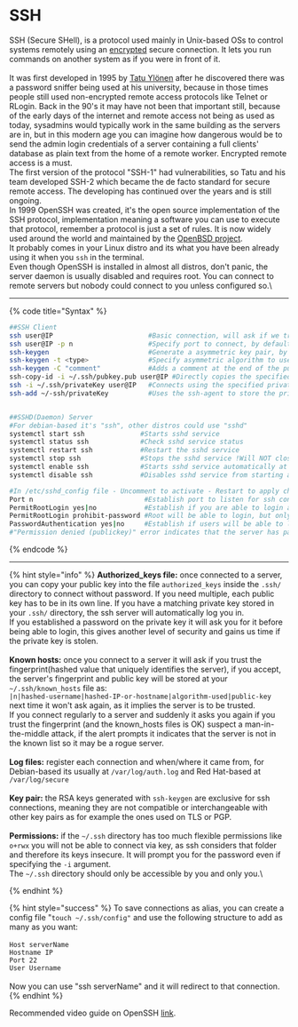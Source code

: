 # SSH

SSH (Secure SHell), is a protocol used mainly in Unix-based OSs to control systems remotely using an [encrypted](../../cybersecurity-theory/index/cryptography/symmetric-asymmetric-and-hybrid-cryptography.md) secure connection. It lets you run commands on another system as if you were in front of it.\
\
It was first developed in 1995 by [Tatu Ylönen](https://es.wikipedia.org/wiki/Tatu\_Yl%C3%B6nen) after he discovered there was a password sniffer being used at his university, because in those times people still used non-encrypted remote access protocols like Telnet or RLogin. Back in the 90's it may have not been that important still, because of the early days of the internet and remote access not being as used as today, sysadmins would typically work in the same building as the servers are in, but in this modern age you can imagine how dangerous would be to send the admin login credentials of a server containing a full clients' database as plain text from the home of a remote worker. Encrypted remote access is a must. \
The first version of the protocol "SSH-1" had vulnerabilities, so Tatu and his team developed SSH-2 which became the de facto standard for secure remote access. The developing has continued over the years and is still ongoing.\
In 1999 OpenSSH was created, it's the open source implementation of the SSH protocol, implementation meaning a software you can use to execute that protocol, remember a protocol is just a set of rules. It is now widely used around the world and maintained by the [OpenBSD project](https://www.openbsd.org/). \
It probably comes in your Linux distro and its what you have been already using it when you `ssh` in the terminal.\
Even though OpenSSH is installed in almost all distros, don't panic, the server daemon is usually disabled and requires root. You can connect to remote servers but nobody could connect to you unless configured so.\


***

{% code title="Syntax" %}
```bash
##SSH Client
ssh user@IP                        #Basic connection, will ask if we trust the fingerprint and save it on .ssh/known_hosts then asks for the password of the user you are connecting to
ssh user@IP -p n                   #Specify port to connect, by default ssh goes on port 22
ssh-keygen                         #Generate a asymmetric key pair, by default RSA and stored in ~/.ssh/ as id_rsa and id_rsa.pub !!Careful if writting the same name it will overwrite existing key
ssh-keygen -t <type>               #Specify asymmetric algorithm to use: dsa | ecdsa | ecdsa-sk | ed25519 | ed25519-sk | rsa !By default the standard rsa
ssh-keygen -C "comment"            #Adds a comment at the end of the public key, if not added by default will be your "username@hostname" 
ssh-copy-id -i ~/.ssh/pubkey.pub user@IP #Directly copies the specified public key into the authorized_keys file of the speficied server
ssh -i ~/.ssh/privateKey user@IP   #Connects using the specified private key, expects its public matching key to be at the server's authorized_keys file
ssh-add ~/-ssh/privateKey          #Uses the ssh-agent to store the private key credentials in cache memory until closing the session, so you only have to input the password 1 time


##SSHD(Daemon) Server
#For debian-based it's "ssh", other distros could use "sshd"
systemctl start ssh              #Starts sshd service
systemctl status ssh             #Check sshd service status
systemctl restart ssh            #Restart the sshd service
systemctl stop ssh               #Stops the sshd service !Will NOT close already established connections
systemctl enable ssh             #Starts sshd service automatically at system start
systemctl disable ssh            #Disables sshd service from starting automatically at system start          

#In /etc/sshd_config file - Uncomment to activate - Restart to apply changes
Port n                            #Establish port to listen for ssh connections
PermitRootLogin yes|no            #Establish if you are able to login as root via ssh  ?For security, if the user you will connect already has sudo or you are not the sysadmin its recommended to "no"
PermitRootLogin prohibit-password #Root will be able to login, but only using public key authentication, not password
PasswordAuthentication yes|no     #Establish if users will be able to login via password, if "no" they will need public key authentication ?"no" and using public key are considered best practice
#"Permission denied (publickey)" error indicates that the server has password authentication disabled

```
{% endcode %}

***

{% hint style="info" %}
**Authorized\_keys file:** once connected to a server, you can copy your public key into the file `authorized_keys` inside the `.ssh/` directory to connect without password. If you need multiple, each public key has to be in its own line. If you have a matching private key stored in your `.ssh/` directory, the ssh server will automatically log you in. \
If you established a password on the private key it will ask you for it before being able to login, this gives another level of security and gains us time if the private key is stolen.\
\
**Known hosts:** once you connect to a server it will ask if you trust the fingerprint(hashed value that uniquely identifies the server), if you accept, the server's fingerprint and public key will be stored at your `~/.ssh/known_hosts` file as:\
`|n|hashed-username|hashed-IP-or-hostname|algorithm-used|public-key`\
next time it won't ask again, as it implies the server is to be trusted.\
If you connect regularly to a server and suddenly it asks you again if you trust the fingerprint (and the known\_hosts files is OK) suspect a man-in-the-middle attack, if the alert prompts it indicates that the server is not in the known list so it may be a rogue server.\
\
**Log files:** register each connection and when/where it came from, for Debian-based its usually at `/var/log/auth.log`  and Red Hat-based at `/var/log/secure`\
\
**Key pair:** the RSA keys generated with `ssh-keygen` are exclusive for ssh connections, meaning they are not compatible or interchangeable with other key pairs as for example the ones used on TLS or PGP.\
\
**Permissions:** if the `~/.ssh` directory has too much flexible permissions like `o+rwx` you will not be able to connect via key, as ssh considers that folder and therefore its keys insecure. It will prompt you for the password even if specifying the `-i` argument. \
The `~/.ssh` directory should only be accessible by you and only you.\

{% endhint %}

{% hint style="success" %}
To save connections as alias, you can create a config file "`touch ~/.ssh/config"` and use the following structure to add as many as you want:\
\
`Host serverName`\
&#x20; `Hostname IP`\
&#x20; `Port 22`\
&#x20; `User Username`\
\
Now you can use "ssh serverName" and it will redirect to that connection.
{% endhint %}

Recommended video guide on OpenSSH [link](https://www.youtube.com/watch?v=YS5Zh7KExvE).
